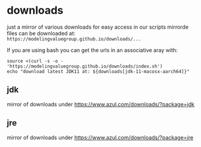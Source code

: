 # downloads
just a mirror of various downloads for easy access in our scripts
mirrorde files can be downloaded at: ```https://modelingvaluegroup.github.io/downloads/...```

If you are using bash you can get the urls in an associative aray with:
```shell
source <(curl -s -o - 'https://modelingvaluegroup.github.io/downloads/index.sh')
echo "download latest JDK11 at: ${downloads[jdk-11-macosx-aarch64]}"
```

## jdk
mirror of downloads under https://www.azul.com/downloads/?package=jdk

## jre
mirror of downloads under https://www.azul.com/downloads/?package=jre
